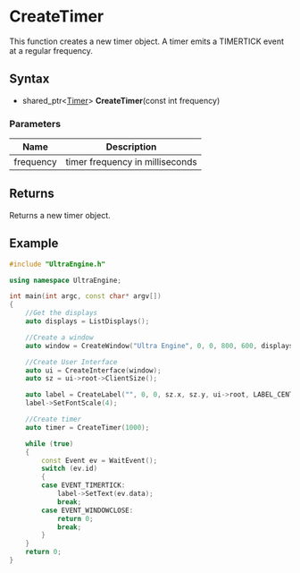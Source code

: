 # CreateTimer #
This function creates a new timer object. A timer emits a TIMERTICK event at a regular frequency.

## Syntax ##
- shared_ptr<[Timer](Timer.md)\> **CreateTimer**(const int frequency)

### Parameters ###
| Name | Description |
| --- | --- |
| frequency | timer frequency in milliseconds |

## Returns ##
Returns a new timer object.

## Example ##

```c++
#include "UltraEngine.h"

using namespace UltraEngine;

int main(int argc, const char* argv[])
{
    //Get the displays
    auto displays = ListDisplays();

    //Create a window
    auto window = CreateWindow("Ultra Engine", 0, 0, 800, 600, displays[0]);

    //Create User Interface
    auto ui = CreateInterface(window);
    auto sz = ui->root->ClientSize();

    auto label = CreateLabel("", 0, 0, sz.x, sz.y, ui->root, LABEL_CENTER | LABEL_MIDDLE);
    label->SetFontScale(4);

    //Create timer
    auto timer = CreateTimer(1000);

    while (true)
    {
        const Event ev = WaitEvent();
        switch (ev.id)
        {
        case EVENT_TIMERTICK:
            label->SetText(ev.data);
            break;
        case EVENT_WINDOWCLOSE:
            return 0;
            break;
        }
    }
    return 0;
}
```
